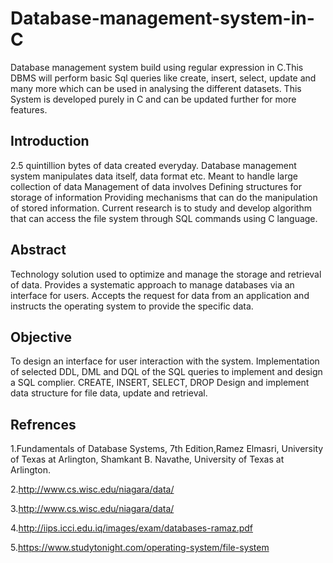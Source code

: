 # Database-management-system-in-C
Database management system build using regular expression in C.This DBMS will perform basic Sql queries like create, insert, select, update and many more which can be used in analysing the different datasets. This System is developed purely in C and can be updated further for more features.

## Introduction
2.5 quintillion bytes of data created everyday. Database management system manipulates data itself, data format etc. Meant to handle large collection of data Management of data involves Defining structures for storage of information Providing mechanisms that can do the manipulation of stored information. Current research is to study and develop algorithm that can access the file system through SQL commands using C language.

## Abstract
Technology solution used to optimize and manage the storage and retrieval of data. Provides a systematic approach to manage databases via an interface for users. Accepts the request for data from an application and instructs the operating system to provide the specific data.

## Objective
To design an interface for user interaction with the system. Implementation of selected DDL, DML and DQL of the SQL queries to implement and design a SQL complier. CREATE, INSERT, SELECT, DROP  Design and implement data structure for file data, update and retrieval.

## Refrences
1.Fundamentals of Database Systems, 7th Edition,Ramez Elmasri, University of Texas at Arlington, Shamkant B. Navathe, University of Texas at Arlington.

2.http://www.cs.wisc.edu/niagara/data/

3.http://www.cs.wisc.edu/niagara/data/

4.http://iips.icci.edu.iq/images/exam/databases-ramaz.pdf

5.https://www.studytonight.com/operating-system/file-system
